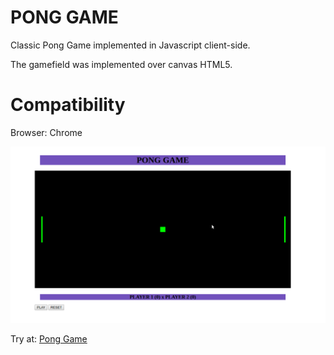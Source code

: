 # PONG GAME

Classic Pong Game implemented in Javascript client-side.

The gamefield was implemented over canvas HTML5.

# Compatibility

Browser: Chrome

![alt text](/pong.png "Pong Screenshot")

Try at: [Pong Game](https://filipecalasans.github.io/Pong/)
